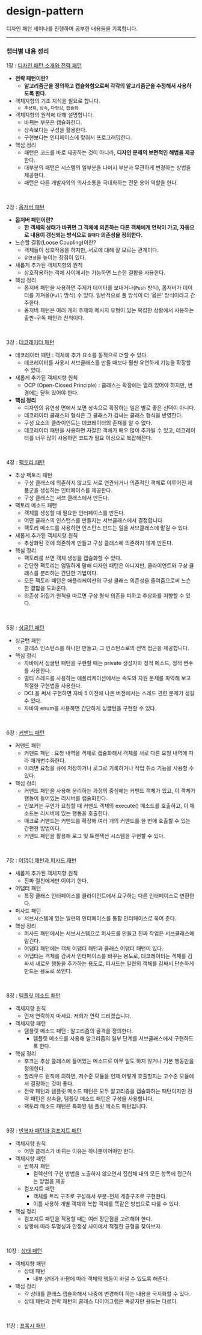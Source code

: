 # design-pattern
디자인 패턴 세미나를 진행하며 공부한 내용들을 기록합니다.

----

### 챕터별 내용 정리
1장 : [디자인 패턴 소개와 전략 패턴](https://leedongyeop.notion.site/Chapter-01-fa26caeaa0614910a3dacf1e02c75aec)
- **전략 패턴이란?** 
    - **알고리즘군을 정의하고 캡슐화함으로써 각각의 알고리즘군을 수정해서 사용하도록 한다.**
- 객체지향의 기초 지식을 필요로 합니다.
    - `추상화`, `상속`, `다형성`, `캡슐화`
- 객체지향의 원칙에 대해 설명합니다.
    - 바뀌는 부분은 캡슐화한다.
    - 상속보다는 구성을 활용한다.
    - 구현보다는 인터페이스에 맞춰서 프로그래밍한다.
- 핵심 정리
    - 패턴은 코드를 바로 제공하는 것이 아니라, **디자인 문제의 보편적인 해법을 제공**한다.
    - 대부분의 패턴은 시스템의 일부분을 나머지 부분과 무관하게 변경하는 방법을 제공한다.
    - 패턴은 다른 개발자와의 의사소통을 극대화하는 전문 용어 역할을 한다.

<br/>

2장 : [옵저버 패턴](https://leedongyeop.notion.site/Chapter-02-3d99b96d8d034fbcaf892915b162d01e)
    
- **옵저버 패턴이란?**
    - **한 객체의 상태가 바뀌면 그 객체에 의존하는 다른 객체에게 연락이 가고, 자동으로 내용이 갱신되는 방식으로 `일대다` 의존성을 정의한다.**
- 느슨할 결합(Loose Coupling)이란?
    - 객체들이 상호작용을 하지만, 서로에 대해 잘 모르는 관계이다.
    - `유연성`을 높이는 장점이 있다.
- 새롭게 추가된 객체지향의 원칙
    - 상호작용하는 객체 사이에서는 가능하면 느슨한 결합을 사용한다.
- 핵심 정리
    - 옵저버 패턴을 사용하면 주제가 데이터를 보내거나(`Push` 방식), 옵저버가 데이터를 가져올(`Pull` 방식) 수 있다. 일반적으로 풀 방식이 더 ‘옳은' 방식이라고 간주한다.
    - 옵저버 패턴은 여러 개의 주제와 메시지 유형이 있는 복잡한 상황에서 사용하는 출판-구독 패턴과 친척이다.

<br/>

3장 : [데코레이터 패턴](https://leedongyeop.notion.site/Chapter-03-793001430c8e489794f0e58fe83a23c9)
- 데코레이터 패턴 : 객체에 추가 요소를 동적으로 더할 수 있다. 
    - 데코레이터를 사용시 서브클래스를 만들 때보다 훨씬 유연하게 기능을 확장할 수 있다.
- 새롭게 추가된 객체지향 원칙
    - OCP (Open-Closed Principle) :  클래스는 확장에는 열려 있어야 하지만, 변경에는 닫혀 있어야 한다.
- **핵심 정리**
    - 디자인의 유연성 면에서 보면 상속으로 확장하는 일은 별로 좋은 선택이 아니다.
    - 데코레이터 클래스의 형식은 그 클래스가 감싸는 클래스 형식을 반영한다.
    - 구성 요소의 클라이언트는 데코레이터의 존재를 알 수 없다.
    - 데코레이터 패턴을 사용하면 자잘한 객체가 매우 많이 추가될 수 있고, 데코레이터를 너무 많이 사용하면 코드가 필요 이상으로 복잡해진다.

<br/>

4장 : [팩토리 패턴](https://leedongyeop.notion.site/Chapter-04-3cb41b14ba6d410b93498ae680d8f39d)
- 추상 팩토리 패턴 
    - 구상 클래스에 의존하지 않고도 서로 연관되거나 의존적인 객체로 이루어진 제품군을 생성하는 인터페이스를 제공한다. 
    - 구상 클래스는 서브 클래스에서 만든다.
- 팩토리 메소드 패턴
    - 객체를 생성할 때 필요한 인터페이스를 만든다.
    - 어떤 클래스의 인스턴스를 만들지는 서브클래스에서 결정합니다.
    - 팩토리 메소드를 사용하면 인스턴스 만드는 일을 서브클래스에 맡길 수 있다.
- 새롭게 추가된 객체지향 원칙
    - 추상화된 것에 의존하게 만들고 구상 클래스에 의존하지 않게 만든다.
- 핵심 정리
    - 팩토리를 쓰면 객체 생성을 캡슐화할 수 있다.
    - 간단한 팩토리는 엄밀하게 말해 디자인 패턴은 아니지만, 클라이언트와 구상 클래스를 분리하는 간단한 기법이다.
    - 모든 팩토리 패턴은 애플리케이션의 구상 클래스 의존성을 줄여줌으로써 느슨한 결합을 도와준다.
    - 의존성 뒤집기 원칙을 따르면 구상 형식 의존을 피하고 추상화를 지향할 수 있다.

<br/>

5장 : [싱글턴 패턴](https://leedongyeop.notion.site/Chapter-05-0dd468e4ed2f4011836fe29ccb7b184a)
- 싱글턴 패턴
    - 클래스 인스턴스를 하나만 만들고, 그 인스턴스로의 전역 접근을 제공합니다.
- 핵심 정리
    - 자바에서 싱글턴 패턴을 구현할 때는 private 생성자와 정적 메소드, 정적 변수를 사용한다.
    - 멀티 스레드를 사용하는 애플리케이션에서는 속도와 자원 문제를 파악해 보고 적절한 구현법을 사용한다.
    - DCL을 써서 구현하면 자바 5 이전에 나온 버전에서는 스레드 관련 문제가 생길 수 있다.
    - 자바의 enum을 사용하면 간단하게 싱글턴을 구현할 수 있다.

<br/>

6장 : [커맨드 패턴](https://leedongyeop.notion.site/Chapter-06-e6f5fd86f6054f689a13ddb55d0ce522)
- 커맨드 패턴
    - 커맨드 패턴 : 요청 내역을 객체로 캡슐화해서 객체를 서로 다른 요청 내역에 따라 매개변수화한다.
    - 이러면 요청을 큐에 저장하거나 로그로 기록하거나 작업 취소 기능을 사용할 수 있다.
- 핵심 정리
    - 커맨드 패턴을 사용해 분리하는 과정의 중심에는 커맨드 객체가 있고, 이 객체가 행동이 들어있는 리시버를 캡슐화한다.
    - 인보커는 무언가 요청할 때 커맨드 객체의 execute() 메소드를 호출하고, 이 메소드는 리시버에 있는 행동을 호출한다.
    - 매크로 커맨드는 커맨드를 확장해 여러 개의 커맨드를 한 번에 호출할 수 있는 간편한 방법이다.
    - 커맨드 패턴을 활용해 로그 및 트랜잭션 시스템을 구현할 수 있다.

<br/>

7장 : [어댑터 패턴과 퍼사드 패턴](https://leedongyeop.notion.site/Chapter-07-835332b470df49158223c87980f90081)
- 새롭게 추가된 객체지향 원칙
    - 진짜 절친에게만 이야기 한다.
- 어댑터 패턴
    - 특정 클래스 인터페이스를 클라이언트에서 요구하는 다른 인터페이스로 변환한다.
- 퍼사드 패턴
    - 서브시스템에 있는 일련의 인터페이스를 통합 인터페이스로 묶어 준다.
- 핵심 정리
    - 퍼사드 패턴에서는 서브시스템으로 퍼사드를 만들고 진짜 작업은 서브클래스에 맡긴다.
    - 어댑터 패턴에는 객체 어댑터 패턴과 클래스 어댑터 패턴이 있다.
    - 어댑터는 객체를 감싸서 인터페이스를 바꾸는 용도로,
    데코레이터는 객체를 감싸서 새로운 행동을 추가하는 용도로,
    퍼사드는 일련의 객체를 감싸서 단순하게 만드는 용도로 쓰인다.

<br/>

8장 : [템플릿 메소드 패턴](https://leedongyeop.notion.site/Chapter-08-0a618a30e6024115bbecfda069c82ab6)
- 객체지향 원칙
    - 먼저 연락하지 마세요. 저희가 연락 드리겠습니다.
- 객체지향 패턴
    - 템플릿 메소드 패턴 : 알고리즘의 골격을 정의한다.
        - 템플릿 메소드를 사용해 알고리즘의 일부 단계를 서브클래스에서 구현하도록 한다.
- 핵심 정리
    - 후크는 추상 클래스에 들어있는 메소드로 아무 일도 하지 않거나 기본 행동만을 정의한다.
    - 할리우드 원칙에 의하면, 저수준 모듈을 언제 어떻게 호출할지는 고수준 모듈에서 결정하는 것이 좋다.
    - 전략 패턴과 템플릿 메소드 패턴은 모두 알고리즘을 캡슐화하는 패턴이지만 
    전략 패턴은 상속을, 템플릿 메소드 패턴은 구성을 사용합니다.
    - 팩토리 메소드 패턴은 특화된 템 플릿 메소드 패턴입니다.


<br/>

9장 : [반복자 패턴과 컴포지트 패턴](https://leedongyeop.notion.site/Chapter-09-ae22a5227b0d4e0e8ac944566b090846)
- 객체지향 원칙
    - 어떤 클래스가 바뀌는 이유는 하나뿐이어야만 한다.
- 객체지향 패턴
    - 반복자 패턴
        - 컬렉션의 구현 방법을 노출하지 않으면서 집합체 내의 모든 항목에 접근하는 방법을 제공
    - 컴포지트 패턴
        - 객체를 트리 구조로 구성해서 부분-전체 계층구조로 구현한다.
        - 이를 사용하 개별 객체와 복합 객체를 똑같은 방법으로 다룰 수 있다.
- 핵심 정리
    - 컴포지트 패턴을 적용할 때는 여러 장단점을 고려해야 한다.
    - 상황에 따라 투명성과 안정성 사이에서 적절한 균형을 찾아보자.


<br/>

10장 : [상태 패턴](https://leedongyeop.notion.site/Chapter-10-ae93f9f67af741aeb278b16826d64c69)
- 객체지향 패턴
    - 상태 패턴
        - 내부 상태가 바뀜에 따라 객체의 행동이 바뀔 수 있도록 해준다.
- 핵심 정리
    - 각 상태를 클래스 캡슐화해서 나중에 변경해야 하는 내용을 국지화할 수 있다.
    - 상태 패턴과 전략 패턴의 클래스 다이어그램은 똑같지만 용도는 다르다.

<br/>

11장 : [프록시 패턴](https://leedongyeop.notion.site/Chapter-11-c96d4c6b8899402e8f3346f46abc44a4)